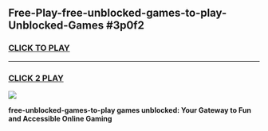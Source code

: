 
## Free-Play-free-unblocked-games-to-play-Unblocked-Games #3p0f2
<h3>
<a href="https://news.freeplayer.one?title=free-unblocked-games-to-play&ref=8M">CLICK TO PLAY</a></h3>
<hr>

<h3>
<a href="https://news.freeplayer.one?title=free-unblocked-games-to-play&ref=8M">CLICK 2 PLAY</a>
  
</h3>

<a href="https://news.freeplayer.one?title=free-unblocked-games-to-play&ref=8M"><img src="https://clearcache.store/games.png"></a>


**free-unblocked-games-to-play games unblocked: Your Gateway to Fun and Accessible Online Gaming**
